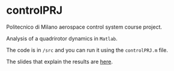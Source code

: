 # controlPRJ

Politecnico di Milano aerospace control system course project. 

Analysis of a quadrirotor dynamics in ```Matlab```.

The code is in ```/src``` and you can run it using the ```controlPRJ.m``` file.

The slides that explain the results are [here](https://github.com/antoniopucciarelli/controlPRJ/blob/main/ControlSystemPresentation.pdf).
